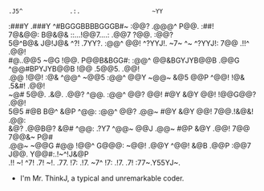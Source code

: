                                                                                                                                                       
                                                                           .J5^             .:.                    ~YY                                
  :###Y         .###Y                     ^#BGGGBBBBGGGB#~ :@@?            .@@@^                   P@@.                :##!           
  7@&@@:        B@&@&                      ::...!@@7....:  .@@7                                    ?@@.                :@@?           
  5@^B@&       J@!J@&     ^?! .7YY?.            :@@^        @@! ^?YYJ!.     ~7~    ^~  ^?YYJ!:     7@@     .!!^        .@@!           
  #@..@@5     ~@G !@@.    P@@B&BGG#:            :@@^        @@&BGYJYB@@B   .@@G   ^@@#BPYJYB@@B    !@@   .5@@5.        .@@!           
 .@@  !@@!   :@&  ^@@^    ~@@5                  :@@^        @@Y      ~@@~   &@5    @@P      ^@@!   !@& .5&#!           .@@!           
 ~@#   5@@. .&@.  .@@?    ^@@.                  :@@^        @@?       @@!   #@Y    &@Y       @@!   !@@G@@?             .@@!           
 5@5    #@B B@^    &@P    ^@@:                  :@@^        @@?      .@@~   #@Y    &@Y       @@!   7@@.!&@&!           .@@:           
 &@?    .@@B@?     &@#    ^@@:       .?Y7       ^@@~        @@J      .@@~   #@P    &@Y      .@@!   7@@   7@@&~         P@#            
.@@~     ~@@G      #@@    !@@^       G@@@:      ~@@!       .@@Y      ^@@!   &@B   .@@P      :@@7   J@@.    Y@@#:.!~^!J&@P             
.!!       ~!       ^7!    .7!         ~!.       .77.        !7:      .!7.   ~7^    !7:      .!7.   .7!      :77~.Y55YJ~.              
                                                                                                                                                      
- I'm Mr. ThinkJ, a typical and unremarkable coder.

<!---
MrThinkJ/MrThinkJ is a ✨ special ✨ repository because its `README.md` (this file) appears on your GitHub profile.
You can click the Preview link to take a look at your changes.
--->
